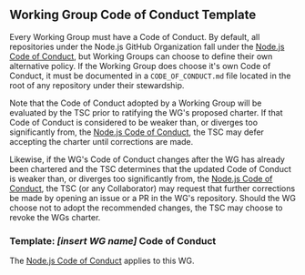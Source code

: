 ## Working Group Code of Conduct Template

Every Working Group must have a Code of Conduct. By default,
all repositories under the Node.js GitHub Organization fall under
the [Node.js Code of Conduct][], but Working Groups can choose to
define their own alternative policy. If the Working Group does choose
it's own Code of Conduct, it must be documented in a `CODE_OF_CONDUCT.md`
file located in the root of any repository under their stewardship.

Note that the Code of Conduct adopted by a Working Group will be evaluated
by the TSC prior to ratifying the WG's proposed charter. If that Code of
Conduct is considered to be weaker than, or diverges too significantly from,
the [Node.js Code of Conduct][], the TSC may defer accepting the charter until
corrections are made.

Likewise, if the WG's Code of Conduct changes after the WG has already been
chartered and the TSC determines that the updated Code of Conduct is weaker
than, or diverges too significantly from, the [Node.js Code of Conduct][], the
TSC (or any Collaborator) may request that further corrections be made by
opening an issue or a PR in the WG's repository. Should the WG choose not to
adopt the recommended changes, the TSC may choose to revoke the WGs charter.

### Template: *[insert WG name]* Code of Conduct

The [Node.js Code of Conduct][] applies to this WG.

[Node.js Code of Conduct]: https://github.com/nodejs/node/blob/master/CODE_OF_CONDUCT.md

